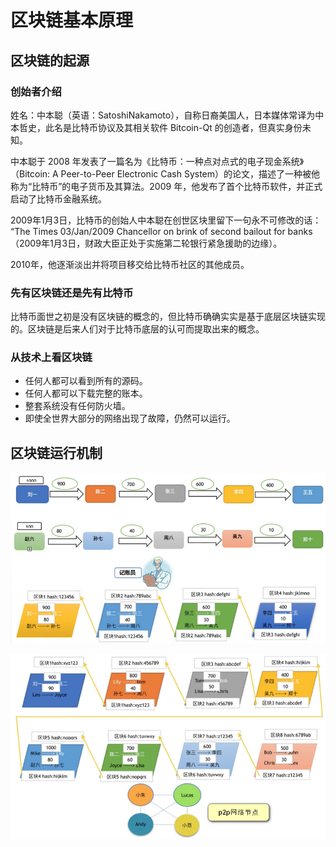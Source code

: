 # 区块链基本原理

## 区块链的起源

### 创始者介绍

姓名：中本聪（英语：SatoshiNakamoto），自称日裔美国人，日本媒体常译为中本哲史，此名是比特币协议及其相关软件 Bitcoin-Qt 的创造者，但真实身份未知。

中本聪于 2008 年发表了一篇名为《比特币：一种点对点式的电子现金系统》（Bitcoin: A Peer-to-Peer Electronic Cash System）的论文，描述了一种被他称为“比特币”的电子货币及其算法。2009 年，他发布了首个比特币软件，并正式启动了比特币金融系统。

2009年1月3日，比特币的创始人中本聪在创世区块里留下一句永不可修改的话：
“The Times 03/Jan/2009 Chancellor on brink of second bailout for banks（2009年1月3日，财政大臣正处于实施第二轮银行紧急援助的边缘）。

2010年，他逐渐淡出并将项目移交给比特币社区的其他成员。

### 先有区块链还是先有比特币

比特币面世之初是没有区块链的概念的，但比特币确确实实是基于底层区块链实现的。区块链是后来人们对于比特币底层的认可而提取出来的概念。

### 从技术上看区块链

- 任何人都可以看到所有的源码。
- 任何人都可以下载完整的账本。
- 整套系统没有任何防火墙。
- 即使全世界大部分的网络出现了故障，仍然可以运行。

## 区块链运行机制

![HASH算法](../image/02.png)

![HASH算法](../image/03.png)

